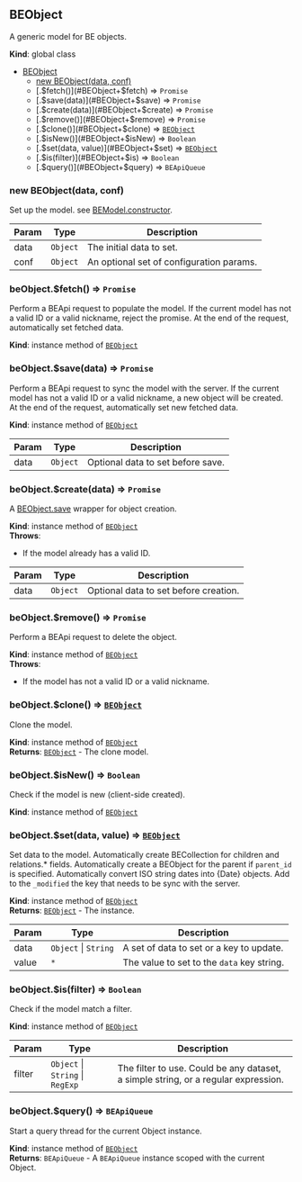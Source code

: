 <a name="BEObject"></a>
## BEObject
A generic model for BE objects.

**Kind**: global class  

* [BEObject](#BEObject)
  * [new BEObject(data, conf)](#new_BEObject_new)
  * [.$fetch()](#BEObject+$fetch) ⇒ <code>Promise</code>
  * [.$save(data)](#BEObject+$save) ⇒ <code>Promise</code>
  * [.$create(data)](#BEObject+$create) ⇒ <code>Promise</code>
  * [.$remove()](#BEObject+$remove) ⇒ <code>Promise</code>
  * [.$clone()](#BEObject+$clone) ⇒ <code>[BEObject](#BEObject)</code>
  * [.$isNew()](#BEObject+$isNew) ⇒ <code>Boolean</code>
  * [.$set(data, value)](#BEObject+$set) ⇒ <code>[BEObject](#BEObject)</code>
  * [.$is(filter)](#BEObject+$is) ⇒ <code>Boolean</code>
  * [.$query()](#BEObject+$query) ⇒ <code>BEApiQueue</code>

<a name="new_BEObject_new"></a>
### new BEObject(data, conf)
Set up the model.
see [BEModel.constructor](BEModel.constructor).


| Param | Type | Description |
| --- | --- | --- |
| data | <code>Object</code> | The initial data to set. |
| conf | <code>Object</code> | An optional set of configuration params. |

<a name="BEObject+$fetch"></a>
### beObject.$fetch() ⇒ <code>Promise</code>
Perform a BEApi request to populate the model.
If the current model has not a valid ID or a valid nickname, reject the promise.
At the end of the request, automatically set fetched data.

**Kind**: instance method of <code>[BEObject](#BEObject)</code>  
<a name="BEObject+$save"></a>
### beObject.$save(data) ⇒ <code>Promise</code>
Perform a BEApi request to sync the model with the server.
If the current model has not a valid ID or a valid nickname, a new object will be created.
At the end of the request, automatically set new fetched data.

**Kind**: instance method of <code>[BEObject](#BEObject)</code>  

| Param | Type | Description |
| --- | --- | --- |
| data | <code>Object</code> | Optional data to set before save. |

<a name="BEObject+$create"></a>
### beObject.$create(data) ⇒ <code>Promise</code>
A [BEObject.save](BEObject.save) wrapper for object creation.

**Kind**: instance method of <code>[BEObject](#BEObject)</code>  
**Throws**:

- If the model already has a valid ID.


| Param | Type | Description |
| --- | --- | --- |
| data | <code>Object</code> | Optional data to set before creation. |

<a name="BEObject+$remove"></a>
### beObject.$remove() ⇒ <code>Promise</code>
Perform a BEApi request to delete the object.

**Kind**: instance method of <code>[BEObject](#BEObject)</code>  
**Throws**:

- If the model has not a valid ID or a valid nickname.

<a name="BEObject+$clone"></a>
### beObject.$clone() ⇒ <code>[BEObject](#BEObject)</code>
Clone the model.

**Kind**: instance method of <code>[BEObject](#BEObject)</code>  
**Returns**: <code>[BEObject](#BEObject)</code> - The clone model.  
<a name="BEObject+$isNew"></a>
### beObject.$isNew() ⇒ <code>Boolean</code>
Check if the model is new (client-side created).

**Kind**: instance method of <code>[BEObject](#BEObject)</code>  
<a name="BEObject+$set"></a>
### beObject.$set(data, value) ⇒ <code>[BEObject](#BEObject)</code>
Set data to the model.
Automatically create BECollection for children and relations.* fields.
Automatically create a BEObject for the parent if `parent_id` is specified.
Automatically convert ISO string dates into {Date} objects.
Add to the `_modified` the key that needs to be sync with the server.

**Kind**: instance method of <code>[BEObject](#BEObject)</code>  
**Returns**: <code>[BEObject](#BEObject)</code> - The instance.  

| Param | Type | Description |
| --- | --- | --- |
| data | <code>Object</code> &#124; <code>String</code> | A set of data to set or a key to update. |
| value | <code>\*</code> | The value to set to the `data` key string. |

<a name="BEObject+$is"></a>
### beObject.$is(filter) ⇒ <code>Boolean</code>
Check if the model match a filter.

**Kind**: instance method of <code>[BEObject](#BEObject)</code>  

| Param | Type | Description |
| --- | --- | --- |
| filter | <code>Object</code> &#124; <code>String</code> &#124; <code>RegExp</code> | The filter to use. Could be any dataset, a simple string, or a regular expression. |

<a name="BEObject+$query"></a>
### beObject.$query() ⇒ <code>BEApiQueue</code>
Start a query thread for the current Object instance.

**Kind**: instance method of <code>[BEObject](#BEObject)</code>  
**Returns**: <code>BEApiQueue</code> - A `BEApiQueue` instance scoped with the current Object.  
